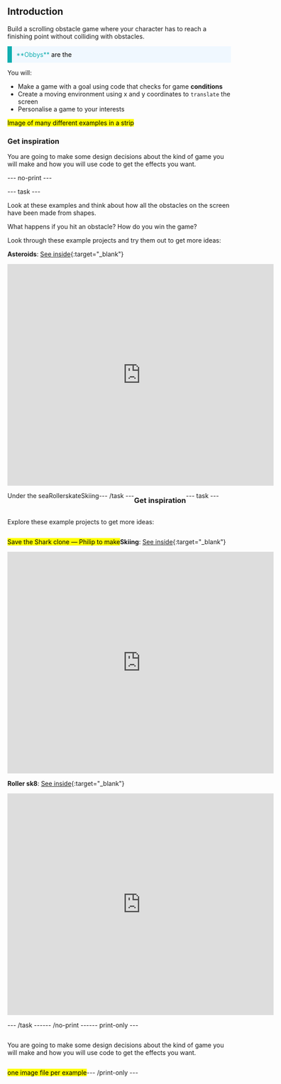 ## Introduction

Build a scrolling obstacle game where your character has to reach a finishing point without colliding with obstacles.

<mark>
<p style="border-left: solid; border-width:10px; border-color: #0faeb0; background-color: aliceblue; padding: 10px;"> 
<span style="color: #0faeb0">**Obbys**</span> are the </p>
</mark>

You will:
+ Make a game with a goal using code that checks for game **conditions**
+ Create a moving environment using x and y coordinates to `translate` the screen
+ Personalise a game to your interests

<mark>Image of many different examples in a strip</mark>

### Get inspiration 

You are going to make some design decisions about the kind of game you will make and how you will use code to get the effects you want.

--- no-print ---

--- task ---

Look at these examples and think about how all the obstacles on the screen have been made from shapes.

What happens if you hit an obstacle? How do you win the game?

<div style="display: flex; flex-wrap: wrap">
<div style="flex-basis: 175px; flex-grow: 1">  
</div>
<div>
Look through these example projects and try them out to get more ideas:

**Asteroids**: [See inside](https://trinket.io/python/df07d4f46b){:target="_blank"}
<div class="trinket">
  <iframe src="https://trinket.io/embed/python/df07d4f46b?outputOnly=true&start=result" width="600" height="500" frameborder="0" marginwidth="0" marginheight="0" allowfullscreen>
  </iframe>
</div>
</div>

Under the sea

Rollerskate

Skiing

--- /task ---

### Get inspiration

--- task ---

Explore these example projects to get more ideas:

<mark>Save the Shark clone — Philip to make</mark>

**Skiing**: [See inside](https://trinket.io/python/76e628bff2){:target="_blank"}
<div class="trinket">
  <iframe src="https://trinket.io/embed/python/76e628bff2?outputOnly=true&start=result" width="600" height="500" frameborder="0" marginwidth="0" marginheight="0" allowfullscreen>
  </iframe>
</div>

**Roller sk8**: [See inside](https://trinket.io/python/798c5bdc26){:target="_blank"}
<div class="trinket">
  <iframe src="https://trinket.io/embed/python/798c5bdc26?outputOnly=true&start=result" width="600" height="500" frameborder="0" marginwidth="0" marginheight="0" allowfullscreen>
  </iframe>
</div>

--- /task ---

--- /no-print ---

--- print-only ---

You are going to make some design decisions about the kind of game you will make and how you will use code to get the effects you want.


<mark>one image file per example</mark>

--- /print-only ---

